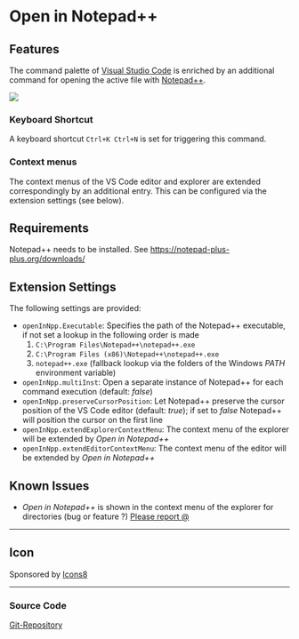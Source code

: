 # Open in Notepad++

## Features

The command palette of [Visual Studio Code](https://code.visualstudio.com/) is enriched by an additional command for opening the active file with [Notepad++](https://notepad-plus-plus.org/).

![](https://user-images.githubusercontent.com/43964178/68082571-cb03ab00-fe1e-11e9-8727-14cf950e0503.PNG)

### Keyboard Shortcut
A keyboard shortcut `Ctrl+K Ctrl+N` is set for triggering this command.

### Context menus
The context menus of the VS Code editor and explorer are extended correspondingly by an additional entry.
This can be configured via the extension settings (see below).

## Requirements

Notepad++ needs to be installed. See https://notepad-plus-plus.org/downloads/

## Extension Settings

The following settings are provided:

* `openInNpp.Executable`: Specifies the path of the Notepad++ executable, if not set a lookup in the following order is made
  1. `C:\Program Files\Notepad++\notepad++.exe`
  2. `C:\Program Files (x86)\Notepad++\notepad++.exe`
  3. `notepad++.exe` (fallback lookup via the folders of the Windows *PATH* environment variable)
* `openInNpp.multiInst`: Open a separate instance of Notepad++ for each command execution (default: *false*)
* `openInNpp.preserveCursorPosition`: Let Notepad++ preserve the cursor position of the VS Code editor (default: *true*); if set to *false*  Notepad++ will position the cursor on the first line
* `openInNpp.extendExplorerContextMenu`: The context menu of the explorer will be extended by *Open in Notepad++*
* `openInNpp.extendEditorContextMenu`: The context menu of the editor will be extended by *Open in Notepad++*

## Known Issues

* *Open in Notepad++* is shown in the context menu of the explorer for directories (bug or feature ?)
[Please report @](https://github.com/CSeitel/open-in-npp/issues)

-----------------------------------------------------------------------------------------------------------

## Icon
Sponsored by [Icons8](https://icons8.com/)

-----------------------------------------------------------------------------------------------------------
### Source Code

[Git-Repository](https://github.com/CSeitel/open-in-npp)